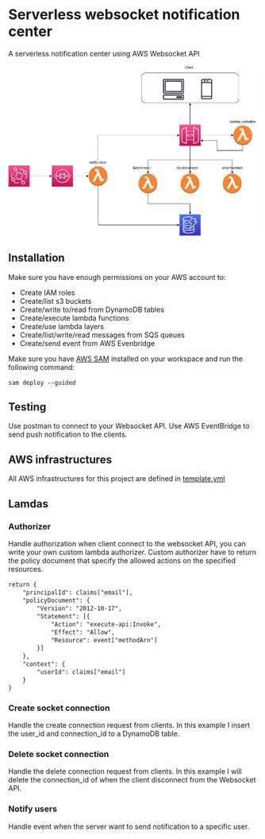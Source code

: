 # Serverless websocket notification center
A serverless notification center using AWS Websocket API

![alt text](https://github.com/phamdinhha/serverless-notification-center/blob/main/imgs/noti-service.drawio.png)

## Installation
Make sure you have enough permissions on your AWS account to:
- Create IAM roles
- Create/list s3 buckets
- Create/write to/read from DynamoDB tables
- Create/execute lambda functions 
- Create/use lambda layers
- Create/list/write/read messages from SQS queues
- Create/send event from AWS Evenbridge

Make sure you have [AWS SAM](https://aws.amazon.com/serverless/sam/) installed on your workspace and run the following command:
```
sam deploy --guided
```

## Testing
Use postman to connect to your Websocket API.
Use AWS EventBridge to send push notification to the clients.

## AWS infrastructures
All AWS infrastructures for this project are defined in [template.yml](https://github.com/phamdinhha/serverless-notification-center/blob/main/template.yaml)


## Lamdas
### Authorizer
Handle authorization when client connect to the websocket API, you can write your own custom lambda authorizer.
Custom authorizer have to return the policy document that specify the allowed actions on the specified resources.
```
return {
    "principalId": claims["email"],
    "policyDocument": {
        "Version": "2012-10-17",
        "Statement": [{
            "Action": "execute-api:Invoke",
            "Effect": "Allow",
            "Resource": event["methodArn"]
        }]
    },
    "context": {
        "userId": claims["email"]
    }
}
```
### Create socket connection
Handle the create connection request from clients. In this example I insert the user_id and connection_id to a DynamoDB table.

### Delete socket connection
Handle the delete connection request from clients. In this example I will delete the connection_id of when the client disconnect from the Websocket API.

### Notify users
Handle event when the server want to send notification to a specific user.
